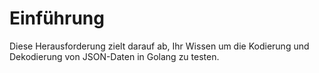 # Einführung

Diese Herausforderung zielt darauf ab, Ihr Wissen um die Kodierung und Dekodierung von JSON-Daten in Golang zu testen.
